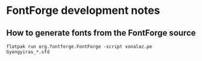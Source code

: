 # FontForge development notes

## How to generate fonts from the FontForge source

`flatpak run org.fontforge.FontForge -script vonalaz.pe Gyongyiras_*.sfd`


